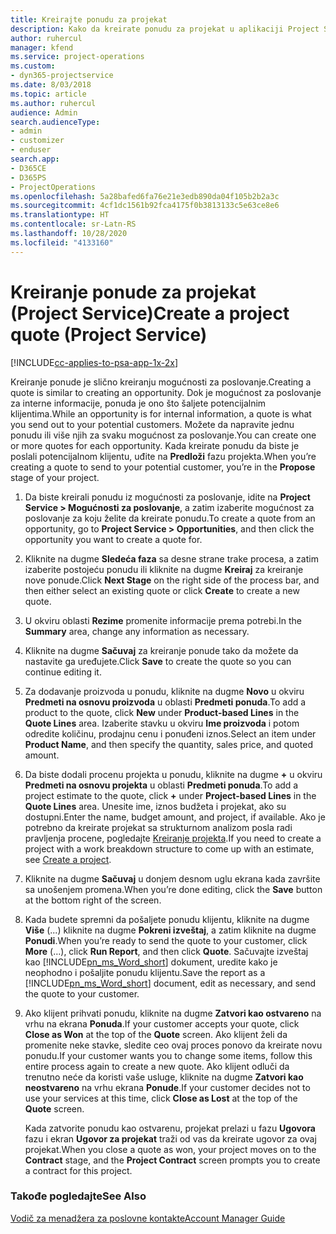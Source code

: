 ```yaml
---
title: Kreirajte ponudu za projekat
description: Kako da kreirate ponudu za projekat u aplikaciji Project Service
author: ruhercul
manager: kfend
ms.service: project-operations
ms.custom:
- dyn365-projectservice
ms.date: 8/03/2018
ms.topic: article
ms.author: ruhercul
audience: Admin
search.audienceType:
- admin
- customizer
- enduser
search.app:
- D365CE
- D365PS
- ProjectOperations
ms.openlocfilehash: 5a28bafed6fa76e21e3edb890da04f105b2b2a3c
ms.sourcegitcommit: 4cf1dc1561b92fca4175f0b3813133c5e63ce8e6
ms.translationtype: HT
ms.contentlocale: sr-Latn-RS
ms.lasthandoff: 10/28/2020
ms.locfileid: "4133160"
---
```

# <a name="create-a-project-quote-project-service"></a><span data-ttu-id="96cbc-103">Kreiranje ponude za projekat (Project Service)</span><span class="sxs-lookup"><span data-stu-id="96cbc-103">Create a project quote (Project Service)</span></span>

[!INCLUDE[cc-applies-to-psa-app-1x-2x](../includes/cc-applies-to-psa-app-1x-2x.md)]

<span data-ttu-id="96cbc-104">Kreiranje ponude je slično kreiranju mogućnosti za poslovanje.</span><span class="sxs-lookup"><span data-stu-id="96cbc-104">Creating a quote is similar to creating an opportunity.</span></span> <span data-ttu-id="96cbc-105">Dok je mogućnost za poslovanje za interne informacije, ponuda je ono što šaljete potencijalnim klijentima.</span><span class="sxs-lookup"><span data-stu-id="96cbc-105">While an opportunity is for internal information, a quote is what you send out to your potential customers.</span></span> <span data-ttu-id="96cbc-106">Možete da napravite jednu ponudu ili više njih za svaku mogućnost za poslovanje.</span><span class="sxs-lookup"><span data-stu-id="96cbc-106">You can create one or more quotes for each opportunity.</span></span> <span data-ttu-id="96cbc-107">Kada kreirate ponudu da biste je poslali potencijalnom klijentu, uđite na **Predloži** fazu projekta.</span><span class="sxs-lookup"><span data-stu-id="96cbc-107">When you’re creating a quote to send to your potential customer, you’re in the **Propose** stage of your project.</span></span>  
  
1. <span data-ttu-id="96cbc-108">Da biste kreirali ponudu iz mogućnosti za poslovanje, idite na **Project Service > Mogućnosti za poslovanje**, a zatim izaberite mogućnost za poslovanje za koju želite da kreirate ponudu.</span><span class="sxs-lookup"><span data-stu-id="96cbc-108">To create a quote from an opportunity, go to **Project Service > Opportunities**, and then click the opportunity you want to create a quote for.</span></span>  
  
2. <span data-ttu-id="96cbc-109">Kliknite na dugme **Sledeća faza** sa desne strane trake procesa, a zatim izaberite postojeću ponudu ili kliknite na dugme **Kreiraj** za kreiranje nove ponude.</span><span class="sxs-lookup"><span data-stu-id="96cbc-109">Click **Next Stage** on the right side of the process bar, and then either select an existing quote or click **Create** to create a new quote.</span></span>  
  
3. <span data-ttu-id="96cbc-110">U okviru oblasti **Rezime** promenite informacije prema potrebi.</span><span class="sxs-lookup"><span data-stu-id="96cbc-110">In the **Summary** area, change any information as necessary.</span></span>  
  
4. <span data-ttu-id="96cbc-111">Kliknite na dugme **Sačuvaj** za kreiranje ponude tako da možete da nastavite ga uređujete.</span><span class="sxs-lookup"><span data-stu-id="96cbc-111">Click **Save** to create the quote so you can continue editing it.</span></span>  
  
5. <span data-ttu-id="96cbc-112">Za dodavanje proizvoda u ponudu, kliknite na dugme **Novo** u okviru **Predmeti na osnovu proizvoda** u oblasti **Predmeti ponuda**.</span><span class="sxs-lookup"><span data-stu-id="96cbc-112">To add a product to the quote, click **New** under **Product-based Lines** in the **Quote Lines** area.</span></span> <span data-ttu-id="96cbc-113">Izaberite stavku u okviru **Ime proizvoda** i potom odredite količinu, prodajnu cenu i ponuđeni iznos.</span><span class="sxs-lookup"><span data-stu-id="96cbc-113">Select an item under **Product Name**, and then specify the quantity, sales price, and quoted amount.</span></span>  
  
6. <span data-ttu-id="96cbc-114">Da biste dodali procenu projekta u ponudu, kliknite na dugme **+** u okviru **Predmeti na osnovu projekta** u oblasti **Predmeti ponuda**.</span><span class="sxs-lookup"><span data-stu-id="96cbc-114">To add a project estimate to the quote, click **+** under **Project-based Lines** in the **Quote Lines** area.</span></span> <span data-ttu-id="96cbc-115">Unesite ime, iznos budžeta i projekat, ako su dostupni.</span><span class="sxs-lookup"><span data-stu-id="96cbc-115">Enter the name, budget amount, and project, if available.</span></span> <span data-ttu-id="96cbc-116">Ako je potrebno da kreirate projekat sa strukturnom analizom posla radi pravljenja procene, pogledajte [Kreiranje projekta](../psa/create-project.md).</span><span class="sxs-lookup"><span data-stu-id="96cbc-116">If you need to create a project with a work breakdown structure to come up with an estimate, see [Create a project](../psa/create-project.md).</span></span>  
  
7. <span data-ttu-id="96cbc-117">Kliknite na dugme **Sačuvaj** u donjem desnom uglu ekrana kada završite sa unošenjem promena.</span><span class="sxs-lookup"><span data-stu-id="96cbc-117">When you’re done editing, click the **Save** button at the bottom right of the screen.</span></span>  
  
8. <span data-ttu-id="96cbc-118">Kada budete spremni da pošaljete ponudu klijentu, kliknite na dugme **Više** (...) kliknite na dugme **Pokreni izveštaj**, a zatim kliknite na dugme **Ponudi**.</span><span class="sxs-lookup"><span data-stu-id="96cbc-118">When you’re ready to send the quote to your customer, click **More** (…), click **Run Report**, and then click **Quote**.</span></span> <span data-ttu-id="96cbc-119">Sačuvajte izveštaj kao [!INCLUDE[pn_ms_Word_short](../includes/pn-ms-word-short.md)] dokument, uredite kako je neophodno i pošaljite ponudu klijentu.</span><span class="sxs-lookup"><span data-stu-id="96cbc-119">Save the report as a [!INCLUDE[pn_ms_Word_short](../includes/pn-ms-word-short.md)] document, edit as necessary, and send the quote to your customer.</span></span>  
  
9. <span data-ttu-id="96cbc-120">Ako klijent prihvati ponudu, kliknite na dugme **Zatvori kao ostvareno** na vrhu na ekrana **Ponuda**.</span><span class="sxs-lookup"><span data-stu-id="96cbc-120">If your customer accepts your quote, click **Close as Won** at the top of the **Quote** screen.</span></span> <span data-ttu-id="96cbc-121">Ako klijent želi da promenite neke stavke, sledite ceo ovaj proces ponovo da kreirate novu ponudu.</span><span class="sxs-lookup"><span data-stu-id="96cbc-121">If your customer wants you to change some items, follow this entire process again to create a new quote.</span></span> <span data-ttu-id="96cbc-122">Ako klijent odluči da trenutno neće da koristi vaše usluge, kliknite na dugme **Zatvori kao neostvareno** na vrhu ekrana **Ponude**.</span><span class="sxs-lookup"><span data-stu-id="96cbc-122">If your customer decides not to use your services at this time, click **Close as Lost** at the top of the **Quote** screen.</span></span>  
  
   <span data-ttu-id="96cbc-123">Kada zatvorite ponudu kao ostvarenu, projekat prelazi u fazu **Ugovora** fazu i ekran **Ugovor za projekat** traži od vas da kreirate ugovor za ovaj projekat.</span><span class="sxs-lookup"><span data-stu-id="96cbc-123">When you close a quote as won, your project moves on to the **Contract** stage, and the **Project Contract** screen prompts you to create a contract for this project.</span></span>  
  
### <a name="see-also"></a><span data-ttu-id="96cbc-124">Takođe pogledajte</span><span class="sxs-lookup"><span data-stu-id="96cbc-124">See Also</span></span>  
 [<span data-ttu-id="96cbc-125">Vodič za menadžera za poslovne kontakte</span><span class="sxs-lookup"><span data-stu-id="96cbc-125">Account Manager Guide</span></span>](../psa/account-manager-guide.md)
